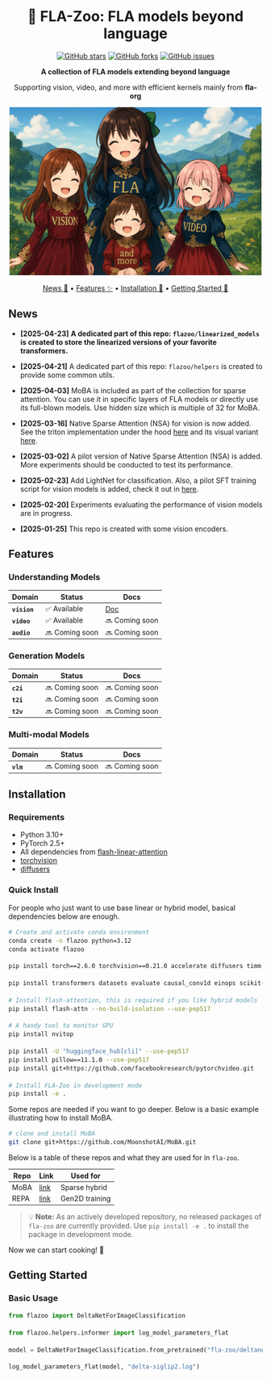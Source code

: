 <div align="center">

# 🦁 FLA-Zoo: FLA models beyond language

[![GitHub stars](https://img.shields.io/github/stars/fla-org/fla-zoo?style=social)](https://github.com/fla-org/fla-zoo/stargazers)
[![GitHub forks](https://img.shields.io/github/forks/fla-org/fla-zoo?style=social)](https://github.com/fla-org/fla-zoo/network/members)
[![GitHub issues](https://img.shields.io/github/issues/fla-org/fla-zoo?style=social)](https://github.com/fla-org/fla-zoo/issues)

<p align="center">
  <b>A collection of FLA models extending beyond language</b>
</p>

<p align="center">
  Supporting vision, video, and more with efficient kernels mainly from <strong>fla-org</strong>
</p>

</div>

<div align="center">
  <img width="500" alt="diagram" src="assets/flazoo.png">
  <!-- <em>[ai generated image with modifications]</em> -->
</div>

<p align="center">
  <a href="#news">News 📰</a> •
  <a href="#features">Features ✨</a> •
  <a href="#installation">Installation 🔧</a> •
  <a href="#getting-started">Getting Started 🚀</a>
</p>

<!-- * [Citation](#citation) -->

## News
- **[2025-04-23]** **A dedicated part of this repo: `flazoo/linearized_models` is created to store the linearized versions of your favorite transformers.**

- **[2025-04-21]** A dedicated part of this repo: `flazoo/helpers` is created to provide some common utils.

- **[2025-04-03]** MoBA is included as part of the collection for sparse attention. You can use it in specific layers of FLA models or directly use its full-blown models. Use hidden size which is multiple of 32 for MoBA.

- **[2025-03-16]** Native Sparse Attention (NSA) for vision is now added. See the triton implementation under the hood [here](https://github.com/fla-org/native-sparse-attention) and its visual variant [here](https://github.com/fla-org/fla-zoo/blob/main/flazoo/models/attentions.py).

- **[2025-03-02]** A pilot version of Native Sparse Attention (NSA) is added. More experiments should be conducted to test its performance.

- **[2025-02-23]** Add LightNet for classification. Also, a pilot SFT training script for vision models is added, check it out in [here](examples/vision/sft.py).

- **[2025-02-20]** Experiments evaluating the performance of vision models are in progress.

- **[2025-01-25]** This repo is created with some vision encoders.

## Features

### Understanding Models

| Domain | Status | Docs |
|--------|--------|---------------|
| **`vision`** | ✅ Available | [Doc](docs/vision/vision.md) |
| **`video`** | ✅ Available | 🔜 Coming soon |
| **`audio`** | 🔜 Coming soon | 🔜 Coming soon |

### Generation Models

| Domain | Status | Docs |
|--------|--------|---------------|
| **`c2i`** | 🔜 Coming soon | 🔜 Coming soon |
| **`t2i`** | 🔜 Coming soon | 🔜 Coming soon |
| **`t2v`** | 🔜 Coming soon | 🔜 Coming soon |

### Multi-modal Models

| Domain | Status | Docs |
|--------|--------|---------------|
| **`vlm`** | 🔜 Coming soon | 🔜 Coming soon |

## Installation

### Requirements

- Python 3.10+
- PyTorch 2.5+
- All dependencies from [flash-linear-attention](https://github.com/fla-org/flash-linear-attention?tab=readme-ov-file#installation)
- [torchvision](https://github.com/pytorch/vision)
- [diffusers](https://github.com/huggingface/diffusers)

### Quick Install

For people who just want to use base linear or hybrid model, basical dependencies below are enough.

```bash
# Create and activate conda environment
conda create -n flazoo python=3.12
conda activate flazoo

pip install torch==2.6.0 torchvision==0.21.0 accelerate diffusers timm --use-pep517

pip install transformers datasets evaluate causal_conv1d einops scikit-learn wandb matplotlib deepspeed

# Install flash-attention, this is required if you like hybrid models
pip install flash-attn --no-build-isolation --use-pep517

# A handy tool to monitor GPU
pip install nvitop

pip install -U "huggingface_hub[cli]" --use-pep517
pip install pillow==11.1.0 --use-pep517
pip install git+https://github.com/facebookresearch/pytorchvideo.git

# Install FLA-Zoo in development mode
pip install -e .
```

Some repos are needed if you want to go deeper. Below is a basic example illustrating how to install MoBA.

```bash
# clone and install MoBA
git clone git+https://github.com/MoonshotAI/MoBA.git
```

Below is a table of these repos and what they are used for in `fla-zoo`.

| Repo | Link | Used for |
|------|------|----------|
| MoBA | [link](https://github.com/MoonshotAI/MoBA) | Sparse hybrid |
| REPA | [link](https://github.com/sihyun-yu/REPA) | Gen2D training |

> 💡 **Note:** As an actively developed repository, no released packages of `fla-zoo` are currently provided. Use `pip install -e .` to install the package in development mode.

Now we can start cooking! 🚀


## Getting Started

### Basic Usage

```python
from flazoo import DeltaNetForImageClassification

from flazoo.helpers.informer import log_model_parameters_flat

model = DeltaNetForImageClassification.from_pretrained("fla-zoo/deltanet-siglip2-base-patch16-224")

log_model_parameters_flat(model, "delta-siglip2.log")
```